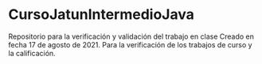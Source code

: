 # CursoJatunIntermedioJava
Repositorio para la verificación y validación del trabajo en clase
Creado en fecha 17 de agosto de 2021.
Para la verificación de los trabajos de curso y la calificación.

